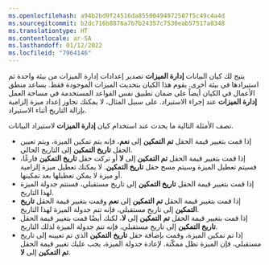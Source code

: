 ```yaml
---
ms.openlocfilehash: a94b2bd9f24516da85500494972587f5c49c4a4d
ms.sourcegitcommit: b2dc716b8876a7b7b24357c7530eab57517a8348
ms.translationtype: HT
ms.contentlocale: ar-SA
ms.lasthandoff: 01/12/2022
ms.locfileid: "7964146"
---
```

يتيح لك كيان البيانات **إدارة الميزات** تصدير إعدادات إدارة الميزات من بيئة واحدة ثم استيرادها في بيئة أخرى. يقوم هذا الكيان بتحديث الميزات الموجودة فقط. يساعد منطق الأعمال في الكيان أيضاً على ضمان تطبيق نفس القواعد المستخدمة في مساحة العمل **إدارة الميزات** عند إجراء الاستيراد. على سبيل المثال، لا يمكنك تجاوز إعداد ميزة إلزامية بإزالة التاريخ أثناء الاستيراد.

تصف الأمثلة التالية ما يحدث عند استخدام كيان **إدارة الميزات** لاستيراد البيانات.

- إذا قمت بتغيير قيمة الحقل **تم التمكين** إلى **نعم**، فإنه يتم تمكين الميزة، ويتم تعيين الحقل **تاريخ التمكين** إلى التاريخ الحالي.
- إذا قمت بتغيير قيمة الحقل **تم التمكين** إلى **لا** أو تركت حقل **تاريخ التمكين** فارغًا، فسيتم تعطيل الميزة وسيتم مسح حقل **تاريخ التمكين**. لا يمكنك تعطيل ميزة إلزامية أو ميزة لا يمكن تعطيلها بعد تمكينها.
- إذا قمت بتغيير قيمة الحقل **تاريخ التمكين** إلى تاريخ مستقبلي، فستتم جدولة الميزة لهذا التاريخ.
- إذا قمت بتغيير قيمة الحقل **تم التمكين** إلى **نعم** وقمت بتغيير قيمة الحقل **تاريخ التمكين** إلى تاريخ مستقبلي، فإنه تتم جدولة الميزة لهذا التاريخ. 
- إذا قمت بتغيير قيمة الحقل **تم التمكين** إلى **لا**، لكنك أيضًا قمت بتغيير قيمة الحقل **تاريخ التمكين** إلى تاريخ مستقبلي، فإنه تتم جدولة الميزة لذلك التاريخ.
- إذا تم تمكين الميزة، وقمت بإضافة حقل **تاريخ التمكين** الذي تم تعيينه إلى تاريخ مستقبلي، فإن الميزة تظل ممكّنة. لإعادة جدولة الميزة، يجب عليك تغيير قيمة الحقل **تم التمكين** إلى **لا**.

